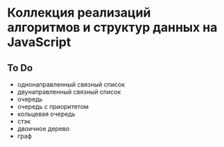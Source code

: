 # Коллекция реализаций алгоритмов и структур данных на JavaScript

## To Do

- однонаправленный связный список
- двунаправленный связный список
- очередь
- очередь с приоритетом
- кольцевая очередь
- стэк
- двоичное дерево
- граф
